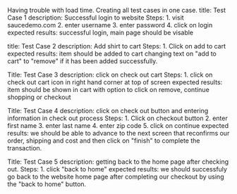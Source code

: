 Having trouble with load time. Creating all test cases in one case.
title: Test Case 1
description: Successful login to website
Steps: 1. visit saucedemo.com 2. enter username 3. enter password 4. click on login 
expected results: successful login, main page should be visable

title: Test Case 2
description: Add shirt to cart
Steps: 1. Click on add to cart
expected results: item should be added to cart changing text on "add to cart" to "remove" if it has been added successfully.

Title: Test Case 3
description: click on check out cart
Steps: 1. click on check out cart icon in right hand corner at top of screen
expected results: item should be shown in cart with option to click on remove, continue shopping or checkout

Title: Test Case 4
description: click on check out button and entering information in check out process
Steps: 1. Click on checkout button 2. enter first name 3. enter last name 4. enter zip code 5. click on continue
expected results: we should be able to advance to the next screen that reconfirms our order, shipping and cost and then click on "finish" to complete the transaction.

Title: Test Case 5
description: getting back to the home page after checking out.
Steps: 1. click "back to home" 
expected results: we should successfuly go back to the website home page after completing our checkout by using the "back to home" button.

